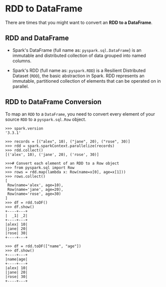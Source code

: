 # RDD to DataFrame 

There are times that you might want to 
convert an **RDD to a DataFrame**.

## RDD and DataFrame

* Spark's DataFrame (full name as: `pyspark.sql.DataFrame`)
is an immutable and distributed collection of data grouped 
into named columns.

* Spark's RDD (full name as: `pyspark.RDD`)
is a Resilient Distributed Dataset (`RDD`), 
the basic abstraction in Spark. RDD represents an 
immutable, partitioned collection of elements that 
can be operated on in parallel.

## RDD to DataFrame Conversion

To map an `RDD` to a `DataFrame`, you need to convert
every element of your source `RDD` to a `pyspark.sql.Row`
object.

	>>> spark.version
	'3.3.1'
	
	>>> records = [("alex", 10), ("jane", 20), ("rose", 30)]
	>>> rdd = spark.sparkContext.parallelize(records)
	>>> rdd.collect()
	[('alex', 10), ('jane', 20), ('rose', 30)]
	
	>>># Convert each element of an RDD to a Row object
	>>> from pyspark.sql import Row
	>>> rows = rdd.map(lambda x: Row(name=x[0], age=x[1]))
	>>> rows.collect()
	[
	 Row(name='alex', age=10), 
	 Row(name='jane', age=20), 
	 Row(name='rose', age=30)
	]
	>>> df = rdd.toDF()
	>>> df.show()
	+----+---+
	|  _1| _2|
	+----+---+
	|alex| 10|
	|jane| 20|
	|rose| 30|
	+----+---+

	>>> df = rdd.toDF(["name", "age"])
	>>> df.show()
	+----+---+
	|name|age|
	+----+---+
	|alex| 10|
	|jane| 20|
	|rose| 30|
	+----+---+

